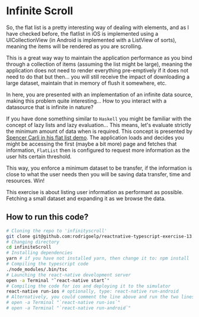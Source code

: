 # Infinite Scroll

So, the flat list is a pretty interesting way of dealing with elements, and as I have checked before, the flatlist in iOS is implemented using a UICollectionView (in Android is implemented with a ListView of sorts), meaning the items will be rendered as you are scrolling.

This is a great way way to maintain the application performance as you bind through a collection of items (assuming the list might be large), meaning the application does not need to render everything pre-emptively if it does not need to do that but then... you will still receive the impact of downloading a large dataset, maintain that in memory of flush it somewhere, etc.

In here, you are presented with an implementation of an infinite data source, making this problem quite interesting... How to you interact with a datasource that is infinite in nature?

If you have done something similar to `Haskell` you might be familiar with the concept of lazy lists and lazy evaluation... This means, let's evaluate strictly the minimum amount of data when is required. This concept is presented by [Spencer Carli in his flat list demo](https://github.com/spencercarli/react-native-flatlist-demo). The application loads and decides you might be accessing the first (maybe a bit more) page and fetches that information, `FlatList` then is configured to request more information as the user hits certain threshold.

This way, you enforce a minimum dataset to be transfer, if the information is close to what the user needs then you will be saving data transfer, time and resources. Win!

This exercise is about listing user information as performant as possible. Fetching a small dataset and expanding it as we browse the data.

## How to run this code?

```sh
# Cloning the repo to 'infinityscroll'
git clone git@github.com:rodrigoelp/reactnative-typescript-exercise-13.git infiniteScroll
# Changing directory
cd infiniteScroll
# Installing dependencies
yarn # if you have not installed yarn, then change it to: npm install
# Compiling the typescript code
./node_modules/.bin/tsc
# Launching the react-native development server
open -a Terminal "`react-native start`"
# Compiling the code for ios and deploying it to the simulator
react-native run-ios # optionally, type: react-native run-android
# Alternatively, you could comment the line above and run the two lines below.
# open -a Terminal "`react-native run-ios`"
# open -a Terminal "`react-native run-android`"
```
